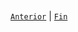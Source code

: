 
<br/>

[`Anterior`](../Postwork7) | [`Fin`](https://github.com/LKXoro/BEDU-Rstudio-postworks)      

</div>
